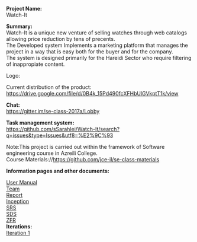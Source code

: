 **Project Name:**  
Watch-It  

**Summary:**  
Watch-It is a unique new venture of selling watches through web catalogs allowing price reduction by tens of precents.  
The Developed system Implements a marketing platform that manages the project in a way that is easy both for the buyer and for the company.  
The system is designed primarily for the Hareidi Sector who require filtering of inappropiate content.  

Logo:  

Current distribution of the product:  
https://drive.google.com/file/d/0B4k_15Pd490fcXFHbUlGVkptT1k/view
  
**Chat:**  
https://gitter.im/se-class-2017a/Lobby

**Task management system:**  
https://github.com/sSarahlei/Watch-It/search?q=issues&type=Issues&utf8=%E2%9C%93  

Note:This project is carried out within the framework of Software engineering course in Azreili College.  
      Course Materials://https://github.com/jce-il/se-class-materials   

**Information pages and other documents:**  

[User Manual]( https://github.com/sSarahlei/Watch-It/wiki/User-Manual)    
[Team](https://github.com/sSarahlei/Watch-It/wiki/Team)    
[Report](https://drive.google.com/file/d/0B4k_15Pd490fVHZJVzNmTmZINzg/view)      
[Inception](https://github.com/sSarahlei/Watch-It/wiki/Inception%5C-planning)   
[SRS](https://github.com/sSarahlei/Watch-It/wiki/SRS)  
[SDS](https://github.com/sSarahlei/Watch-It/wiki/sds)  
[ZFR](https://github.com/sSarahlei/Watch-It/wiki/ZFR)  
**Iterations:**  
[Iteration 1](https://github.com/sSarahlei/Watch-It/wiki/iteration-1)









